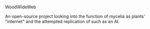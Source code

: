 WoodWideWeb

An open-source project looking into the function of mycelia as plants' "internet" and the attempted replication of such as an AI.
